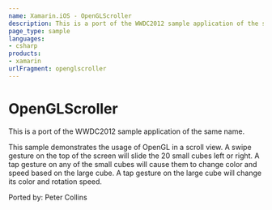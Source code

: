 ```yaml
---
name: Xamarin.iOS - OpenGLScroller
description: This is a port of the WWDC2012 sample application of the same name. This sample demonstrates the usage of OpenGL in a scroll view. A swipe gesture...
page_type: sample
languages:
- csharp
products:
- xamarin
urlFragment: openglscroller
---
```

# OpenGLScroller

This is a port of the WWDC2012 sample application of the same name.

This sample demonstrates the usage of OpenGL in a scroll view.
A swipe gesture on the top of the screen will slide the 20 small cubes left or right.
A tap gesture on any of the small cubes will cause them to change color and speed based on the large cube.
A tap gesture on the large cube will change its color and rotation speed.


Ported by: Peter Collins